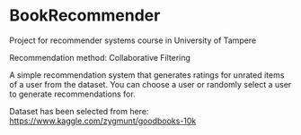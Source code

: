 # BookRecommender
Project for recommender systems course in University of Tampere


Recommendation method: Collaborative Filtering

A simple recommendation system that generates ratings for unrated items of a user from the dataset. You can choose a user or randomly select
a user to generate recommendations for.

Dataset has been selected from here: https://www.kaggle.com/zygmunt/goodbooks-10k
